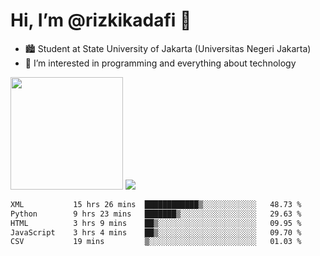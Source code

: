 # Hi, I’m @rizkikadafi 👋
- 🏙 Student at State University of Jakarta (Universitas Negeri Jakarta)
- 👀 I’m interested in programming and everything about technology
<img height="180em" src="https://github-readme-stats.vercel.app/api?username=rizkikadafi&show_icons=true&hide_border=true&&count_private=true&include_all_commits=true" />
<img src="https://github-readme-stats.vercel.app/api/top-langs/?username=rizkikadafi&show_icons=true&hide_border=true&&count_private=true&include_all_commits=true" />

<!--START_SECTION:waka-->

```txt
XML           15 hrs 26 mins  ████████████▒░░░░░░░░░░░░   48.73 %
Python        9 hrs 23 mins   ███████▒░░░░░░░░░░░░░░░░░   29.63 %
HTML          3 hrs 9 mins    ██▒░░░░░░░░░░░░░░░░░░░░░░   09.95 %
JavaScript    3 hrs 4 mins    ██▒░░░░░░░░░░░░░░░░░░░░░░   09.70 %
CSV           19 mins         ▒░░░░░░░░░░░░░░░░░░░░░░░░   01.03 %
```

<!--END_SECTION:waka-->

<!---
rizkikadafi/rizkikadafi is a ✨ special ✨ repository because its `README.md` (this file) appears on your GitHub profile.
You can click the Preview link to take a look at your changes.
--->
